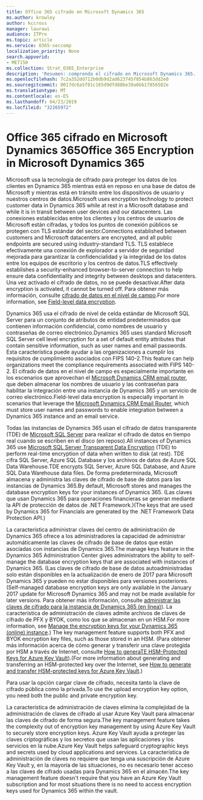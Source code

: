 ```yaml
---
title: Office 365 cifrado en Microsoft Dynamics 365
ms.author: krowley
author: kccross
manager: laurawi
audience: ITPro
ms.topic: article
ms.service: O365-seccomp
localization_priority: None
search.appverid:
- MET150
ms.collection: Strat_O365_Enterprise
description: 'Resumen: comprenda el cifrado en Microsoft Dynamics 365.'
ms.openlocfilehash: 7c2a352dd712b0db9d2ad623745f854b863dd2e0
ms.sourcegitcommit: 0017dc6a5f81c165d9dfd88be39a6bb17856582e
ms.translationtype: MT
ms.contentlocale: es-ES
ms.lasthandoff: 04/23/2019
ms.locfileid: "32265972"
---
```

# <a name="office-365-encryption-in-microsoft-dynamics-365"></a><span data-ttu-id="6dd4a-103">Office 365 cifrado en Microsoft Dynamics 365</span><span class="sxs-lookup"><span data-stu-id="6dd4a-103">Office 365 Encryption in Microsoft Dynamics 365</span></span>

<span data-ttu-id="6dd4a-104">Microsoft usa la tecnología de cifrado para proteger los datos de los clientes en Dynamics 365 mientras está en reposo en una base de datos de Microsoft y mientras está en tránsito entre los dispositivos de usuario y nuestros centros de datos.</span><span class="sxs-lookup"><span data-stu-id="6dd4a-104">Microsoft uses encryption technology to protect customer data in Dynamics 365 while at rest in a Microsoft database and while it is in transit between user devices and our datacenters.</span></span> <span data-ttu-id="6dd4a-105">Las conexiones establecidas entre los clientes y los centros de usuarios de Microsoft están cifradas, y todos los puntos de conexión públicos se protegen con TLS estándar del sector.</span><span class="sxs-lookup"><span data-stu-id="6dd4a-105">Connections established between customers and Microsoft datacenters are encrypted, and all public endpoints are secured using industry-standard TLS.</span></span> <span data-ttu-id="6dd4a-106">TLS establece efectivamente una conexión de explorador a servidor de seguridad mejorada para garantizar la confidencialidad y la integridad de los datos entre los equipos de escritorio y los centros de datos.</span><span class="sxs-lookup"><span data-stu-id="6dd4a-106">TLS effectively establishes a security-enhanced browser-to-server connection to help ensure data confidentiality and integrity between desktops and datacenters.</span></span> <span data-ttu-id="6dd4a-107">Una vez activado el cifrado de datos, no se puede desactivar.</span><span class="sxs-lookup"><span data-stu-id="6dd4a-107">After data encryption is activated, it cannot be turned off.</span></span> <span data-ttu-id="6dd4a-108">Para obtener más información, consulte [cifrado de datos en el nivel de campo](https://msdn.microsoft.com/en-us/library/dn481562.aspx).</span><span class="sxs-lookup"><span data-stu-id="6dd4a-108">For more information, see [Field-level data encryption](https://msdn.microsoft.com/en-us/library/dn481562.aspx).</span></span>

<span data-ttu-id="6dd4a-109">Dynamics 365 usa el cifrado de nivel de celda estándar de Microsoft SQL Server para un conjunto de atributos de entidad predeterminados que contienen información confidencial, como nombres de usuario y contraseñas de correo electrónico.</span><span class="sxs-lookup"><span data-stu-id="6dd4a-109">Dynamics 365 uses standard Microsoft SQL Server cell level encryption for a set of default entity attributes that contain sensitive information, such as user names and email passwords.</span></span> <span data-ttu-id="6dd4a-110">Esta característica puede ayudar a las organizaciones a cumplir los requisitos de cumplimiento asociados con FIPS 140-2.</span><span class="sxs-lookup"><span data-stu-id="6dd4a-110">This feature can help organizations meet the compliance requirements associated with FIPS 140-2.</span></span> <span data-ttu-id="6dd4a-111">El cifrado de datos en el nivel de campo es especialmente importante en los escenarios que aprovechan el [Microsoft Dynamics CRM email router](https://technet.microsoft.com/en-us/library/hh699800.aspx), que deben almacenar los nombres de usuario y las contraseñas para habilitar la integración entre una instancia de Dynamics 365 y un servicio de correo electrónico.</span><span class="sxs-lookup"><span data-stu-id="6dd4a-111">Field-level data encryption is especially important in scenarios that leverage the [Microsoft Dynamics CRM Email Router](https://technet.microsoft.com/en-us/library/hh699800.aspx), which must store user names and passwords to enable integration between a Dynamics 365 instance and an email service.</span></span> 

<span data-ttu-id="6dd4a-112">Todas las instancias de Dynamics 365 usan el cifrado de datos transparente (TDE) de [Microsoft SQL Server](https://docs.microsoft.com/sql/relational-databases/security/encryption/transparent-data-encryption?view=sql-server-2017) para realizar el cifrado de datos en tiempo real cuando se escriben en el disco (en reposo).</span><span class="sxs-lookup"><span data-stu-id="6dd4a-112">All instances of Dynamics 365 use [Microsoft SQL Server Transparent Data Encryption](https://docs.microsoft.com/sql/relational-databases/security/encryption/transparent-data-encryption?view=sql-server-2017) (TDE) to perform real-time encryption of data when written to disk (at rest).</span></span> <span data-ttu-id="6dd4a-113">TDE cifra SQL Server, Azure SQL Database y los archivos de datos de Azure SQL Data Warehouse.</span><span class="sxs-lookup"><span data-stu-id="6dd4a-113">TDE encrypts SQL Server, Azure SQL Database, and Azure SQL Data Warehouse data files.</span></span> <span data-ttu-id="6dd4a-114">De forma predeterminada, Microsoft almacena y administra las claves de cifrado de base de datos para las instancias de Dynamics 365.</span><span class="sxs-lookup"><span data-stu-id="6dd4a-114">By default, Microsoft stores and manages the database encryption keys for your instances of Dynamics 365.</span></span> <span data-ttu-id="6dd4a-115">(Las claves que usan Dynamics 365 para operaciones financieras se generan mediante la API de protección de datos de .NET Framework.)</span><span class="sxs-lookup"><span data-stu-id="6dd4a-115">(The keys that are used by Dynamics 365 for Financials are generated by the .NET Framework Data Protection API.)</span></span> 

<span data-ttu-id="6dd4a-116">La característica administrar claves del centro de administración de Dynamics 365 ofrece a los administradores la capacidad de administrar automáticamente las claves de cifrado de base de datos que están asociadas con instancias de Dynamics 365.</span><span class="sxs-lookup"><span data-stu-id="6dd4a-116">The manage keys feature in the Dynamics 365 Administration Center gives administrators the ability to self-manage the database encryption keys that are associated with instances of Dynamics 365.</span></span> <span data-ttu-id="6dd4a-117">(Las claves de cifrado de base de datos autoadministradas solo están disponibles en la actualización de enero de 2017 para Microsoft Dynamics 365 y pueden no estar disponibles para versiones posteriores.</span><span class="sxs-lookup"><span data-stu-id="6dd4a-117">(Self-managed database encryption keys are only available in the January 2017 update for Microsoft Dynamics 365 and may not be made available for later versions.</span></span> <span data-ttu-id="6dd4a-118">Para obtener más información, consulte [administrar las claves de cifrado para la instancia de Dynamics 365 (en línea)](https://docs.microsoft.com/dynamics365/customer-engagement/admin/manage-encryption-keys-instance)). La característica de administración de claves admite archivos de claves de cifrado de PFX y BYOK, como los que se almacenan en un HSM.</span><span class="sxs-lookup"><span data-stu-id="6dd4a-118">For more information, see [Manage the encryption keys for your Dynamics 365 (online) instance](https://docs.microsoft.com/dynamics365/customer-engagement/admin/manage-encryption-keys-instance).) The key management feature supports both PFX and BYOK encryption key files, such as those stored in an HSM.</span></span> <span data-ttu-id="6dd4a-119">(Para obtener más información acerca de cómo generar y transferir una clave protegida por HSM a través de Internet, consulte [How to generaTE HSM-Protected Keys for Azure Key Vault](https://docs.microsoft.com/azure/key-vault/key-vault-hsm-protected-keys)).</span><span class="sxs-lookup"><span data-stu-id="6dd4a-119">(For more information about generating and transferring an HSM-protected key over the Internet, see [How to generate and transfer HSM-protected keys for Azure Key Vault](https://docs.microsoft.com/azure/key-vault/key-vault-hsm-protected-keys).)</span></span> 

<span data-ttu-id="6dd4a-120">Para usar la opción cargar clave de cifrado, necesita tanto la clave de cifrado pública como la privada.</span><span class="sxs-lookup"><span data-stu-id="6dd4a-120">To use the upload encryption key option, you need both the public and private encryption key.</span></span>

<span data-ttu-id="6dd4a-121">La característica de administración de claves elimina la complejidad de la administración de claves de cifrado al usar Azure Key Vault para almacenar las claves de cifrado de forma segura.</span><span class="sxs-lookup"><span data-stu-id="6dd4a-121">The key management feature takes the complexity out of encryption key management by using Azure Key Vault to securely store encryption keys.</span></span> <span data-ttu-id="6dd4a-122">Azure Key Vault ayuda a proteger las claves criptográficas y los secretos que usan las aplicaciones y los servicios en la nube.</span><span class="sxs-lookup"><span data-stu-id="6dd4a-122">Azure Key Vault helps safeguard cryptographic keys and secrets used by cloud applications and services.</span></span> <span data-ttu-id="6dd4a-123">La característica de administración de claves no requiere que tenga una suscripción de Azure Key Vault y, en la mayoría de las situaciones, no es necesario tener acceso a las claves de cifrado usadas para Dynamics 365 en el almacén.</span><span class="sxs-lookup"><span data-stu-id="6dd4a-123">The key management feature doesn't require that you have an Azure Key Vault subscription and for most situations there is no need to access encryption keys used for Dynamics 365 within the vault.</span></span>
